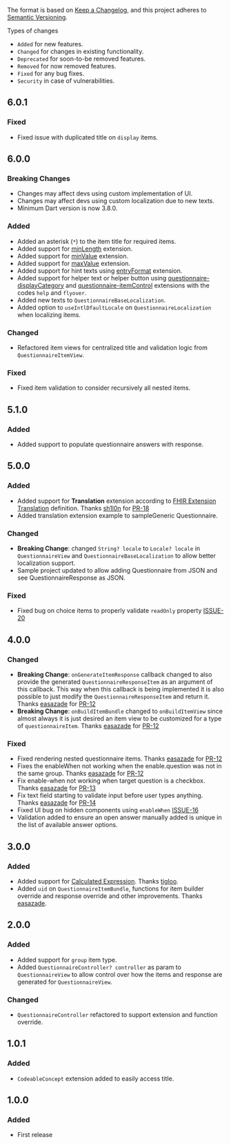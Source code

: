 The format is based on [Keep a Changelog](https://keepachangelog.com/en/1.0.0/),
and this project adheres to [Semantic Versioning](https://semver.org/spec/v2.0.0.html).

Types of changes
- `Added` for new features.
- `Changed` for changes in existing functionality.
- `Deprecated` for soon-to-be removed features.
- `Removed` for now removed features.
- `Fixed` for any bug fixes.
- `Security` in case of vulnerabilities.

## 6.0.1
### Fixed
- Fixed issue with duplicated title on `display` items.

## 6.0.0
### Breaking Changes
- Changes may affect devs using custom implementation of UI.
- Changes may affect devs using custom localization due to new texts.
- Minimum Dart version is now 3.8.0.

### Added
- Added an asterisk (`*`) to the item title for required items.
- Added support for [minLength](http://hl7.org/fhir/R4/extension-minlength.html) extension.
- Added support for [minValue](http://hl7.org/fhir/R4/extension-minvalue.html) extension.
- Added support for [maxValue](http://hl7.org/fhir/R4/extension-maxvalue.html) extension.
- Added support for hint texts using [entryFormat](http://hl7.org/fhir/R4/extension-entryformat.html) extension.
- Added support for helper text or helper button using [questionnaire-displayCategory](https://hl7.org/fhir/R4/extension-questionnaire-displaycategory.html) and [questionnaire-itemControl](https://hl7.org/fhir/R4/extension-questionnaire-itemcontrol.html) extensions with the codes `help` and `flyover`.
- Added new texts to `QuestionnaireBaseLocalization`.
- Added option to `useIntlDfaultLocale` on `QuestionnaireLocalization` when localizing items.

### Changed
- Refactored item views for centralized title and validation logic from `QuestionnaireItemView`.

### Fixed
- Fixed item validation to consider recursively all nested items.

## 5.1.0
### Added
- Added support to populate questionnaire answers with response.

## 5.0.0
### Added
- Added support for **Translation** extension according to [FHIR Extension Translation](http://hl7.org/fhir/StructureDefinition/translation) definition. Thanks [sh1l0n](https://github.com/sh1l0n) for [PR-18](https://github.com/luis901101/fhir_questionnaire/pull/18)
- Added translation extension example to sampleGeneric Questionnaire. 

### Changed
- **Breaking Change**: changed `String? locale` to `Locale? locale` in `QuestionnaireView` and `QuestionnaireBaseLocalization` to allow better localization support.
- Sample project updated to allow adding Questionnaire from JSON and see QuestionnaireResponse as JSON.

### Fixed
- Fixed bug on choice items to properly validate `readOnly` property [ISSUE-20](https://github.com/luis901101/fhir_questionnaire/issues/20)

## 4.0.0
### Changed
- **Breaking Change**: `onGenerateItemResponse` callback changed to also provide the generated `QuestionnaireResponseItem` as an argument of this callback. This way when this callback is being implemented it is also possible to just modify the `QuestionnaireResponseItem` and return it. Thanks [easazade](https://github.com/easazade) for [PR-12](https://github.com/luis901101/fhir_questionnaire/pull/12)
- **Breaking Change**: `onBuildItemBundle` changed to `onBuildItemView` since almost always it is just desired an item view to be customized for a type of `questionnaireItem`. Thanks [easazade](https://github.com/easazade) for [PR-12](https://github.com/luis901101/fhir_questionnaire/pull/12)
 
### Fixed
- Fixed rendering nested questionnaire items. Thanks [easazade](https://github.com/easazade) for [PR-12](https://github.com/luis901101/fhir_questionnaire/pull/12)
- Fixes the enableWhen not working when the enable.question was not in the same group. Thanks [easazade](https://github.com/easazade) for [PR-12](https://github.com/luis901101/fhir_questionnaire/pull/12)
- Fix enable-when not working when target question is a checkbox. Thanks [easazade](https://github.com/easazade) for [PR-13](https://github.com/luis901101/fhir_questionnaire/pull/13)
- Fix text field starting to validate input before user types anything. Thanks [easazade](https://github.com/easazade) for [PR-14](https://github.com/luis901101/fhir_questionnaire/pull/14)
- Fixed UI bug on hidden components using `enableWhen` [ISSUE-16](https://github.com/luis901101/fhir_questionnaire/issues/16)
- Validation added to ensure an open answer manually added is unique in the list of available answer options.

## 3.0.0
### Added
- Added support for [Calculated Expression](http://hl7.org/fhir/uv/sdc/STU3/StructureDefinition-sdc-questionnaire-calculatedExpression.html). Thanks [tigloo](https://github.com/tigloo).
- Added `uid` on `QuestionnaireItemBundle`, functions for item builder override and response override and other improvements. Thanks [easazade](https://github.com/easazade).

## 2.0.0
### Added
- Added support for `group` item type.
- Added `QuestionnaireController? controller` as param to `QuestionnaireView` to allow control over how the items and response are generated for `QuestionnaireView`.

### Changed
- `QuestionnaireController` refactored to support extension and function override.

## 1.0.1
### Added
- `CodeableConcept` extension added to easily access title.

## 1.0.0
### Added
- First release
